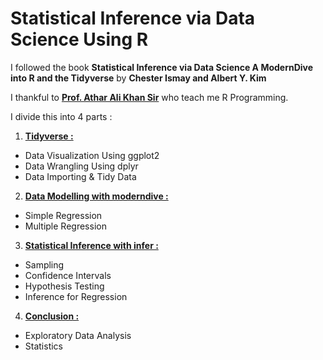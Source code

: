 # Statistical Inference via Data Science Using R

I followed the book **Statistical Inference via Data Science A ModernDive into R and 
the Tidyverse** by **Chester Ismay and Albert Y. Kim**

I thankful to [**Prof. Athar Ali Khan Sir**](https://www.amu.ac.in/faculty/statistics-and-operations-research/athar-ali-khan) who teach me R Programming.

I divide this into 4 parts :

1. [**Tidyverse :**](https://github.com/MohammadWasiq0786/Statistical-Inference-via-Data-Science-Using-R/blob/main/Part%20-%20I%20%20Tydiverse%20with%20Wasiq.Rmd)
* Data Visualization Using ggplot2
* Data Wrangling Using dplyr
* Data Importing & Tidy Data

2. [**Data Modelling with moderndive :**](https://github.com/MohammadWasiq0786/Statistical-Inference-via-Data-Science-Using-R/blob/main/Part%20-%20II%20%20%20ModernDive%20with%20Wasiq.Rmd)
* Simple Regression
* Multiple Regression

3. [**Statistical Inference with infer :**](https://github.com/MohammadWasiq0786/Statistical-Inference-via-Data-Science-Using-R/blob/main/Part%20-%20III%20%20Infer%20with%20Wasiq.Rmd)
* Sampling
* Confidence Intervals
* Hypothesis Testing
* Inference for Regression

4. [**Conclusion :**](https://github.com/MohammadWasiq0786/Statistical-Inference-via-Data-Science-Using-R/blob/main/Part%20-%20IV%20Regression%20with%20Wasiq.Rmd)
* Exploratory Data Analysis
* Statistics
